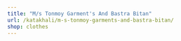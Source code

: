 ```yaml
---
title: "M/s Tonmoy Garment's And Bastra Bitan"
url: /katakhali/m-s-tonmoy-garments-and-bastra-bitan/
shop: clothes
---
```

